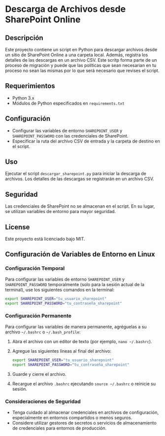 
# Descarga de Archivos desde SharePoint Online

## Descripción
Este proyecto contiene un script en Python para descargar archivos desde un sitio de SharePoint Online a una carpeta local. Además, registra los detalles de las descargas en un archivo CSV. Este scritp forma parte de un proceso de migración y puede que las políticas que sean necesarian en tu proceso no sean las mismas por lo que será necesario que revises el script.

## Requerimientos
- Python 3.x
- Módulos de Python especificados en `requirements.txt`

## Configuración
- Configurar las variables de entorno `SHAREPOINT_USER` y `SHAREPOINT_PASSWORD` con las credenciales de SharePoint.
- Especificar la ruta del archivo CSV de entrada y la carpeta de destino en el script.

## Uso
Ejecutar el script `descargar_sharepoint.py` para iniciar la descarga de archivos. Los detalles de las descargas se registrarán en un archivo CSV.

## Seguridad
Las credenciales de SharePoint no se almacenan en el script. En su lugar, se utilizan variables de entorno para mayor seguridad.

## License
Este proyecto está licenciado bajo MIT.

## Configuración de Variables de Entorno en Linux

### Configuración Temporal
Para configurar las variables de entorno `SHAREPOINT_USER` y `SHAREPOINT_PASSWORD` temporalmente (solo para la sesión actual de la terminal), use los siguientes comandos en la terminal:

```bash
export SHAREPOINT_USER="tu_usuario_sharepoint"
export SHAREPOINT_PASSWORD="tu_contraseña_sharepoint"
```

### Configuración Permanente
Para configurar las variables de manera permanente, agréguelas a su archivo `~/.bashrc` o `~/.bash_profile`:

1. Abra el archivo con un editor de texto (por ejemplo, `nano ~/.bashrc`).
2. Agregue las siguientes líneas al final del archivo:

    ```bash
    export SHAREPOINT_USER="tu_usuario_sharepoint"
    export SHAREPOINT_PASSWORD="tu_contraseña_sharepoint"
    ```

3. Guarde y cierre el archivo.
4. Recargue el archivo `.bashrc` ejecutando `source ~/.bashrc` o reinicie su sesión.

### Consideraciones de Seguridad
- Tenga cuidado al almacenar credenciales en archivos de configuración, especialmente en entornos compartidos o menos seguros.
- Considere utilizar gestores de secretos o servicios de almacenamiento de credenciales para entornos de producción.
